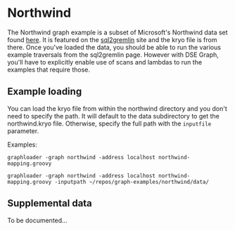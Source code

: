 # Northwind

The Northwind graph example is a subset of Microsoft's Northwind data set found [here](https://northwinddatabase.codeplex.com).
It is featured on the [sql2gremlin](http://sql2gremlin.com) site and the kryo file is from there.  Once you've loaded the
data, you should be able to run the various example traversals from the sql2gremlin page.  However with DSE Graph, you'll
have to explicitly enable use of scans and lambdas to run the examples that require those.

## Example loading

You can load the kryo file from within the northwind directory and you don't need to specify the path.  It will
default to the data subdirectory to get the northwind.kryo file.  Otherwise, specify the full path with the
`inputfile` parameter.

Examples:

```
graphloader -graph northwind -address localhost northwind-mapping.groovy
```

```
graphloader -graph northwind -address localhost northwind-mapping.groovy -inputpath ~/repos/graph-examples/northwind/data/
```

## Supplemental data

To be documented...